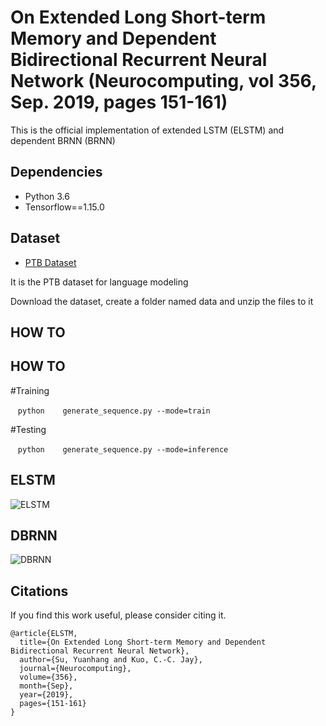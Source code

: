 # On Extended Long Short-term Memory and Dependent Bidirectional Recurrent Neural Network (Neurocomputing, vol 356, Sep. 2019, pages 151-161)

This is the official implementation of extended LSTM (ELSTM) and dependent BRNN (BRNN)

## Dependencies
* Python 3.6
* Tensorflow==1.15.0

## Dataset
* [PTB Dataset](https://drive.google.com/file/d/1kS9Rola_lYy-r8MHqnuZOT775R1yGLkK/view?usp=sharing)

It is the PTB dataset for language modeling

Download the dataset, create a folder named data and unzip the files to it

## HOW TO

## HOW TO

#Training

    ```python
    generate_sequence.py --mode=train
    ```

#Testing

    ```python
    generate_sequence.py --mode=inference
    ```

## ELSTM

![ELSTM](ELSTM.png&s=400)

## DBRNN
![DBRNN](DBRNN.png&s=400)

## Citations
If you find this work useful, please consider citing it.
```
@article{ELSTM,
  title={On Extended Long Short-term Memory and Dependent Bidirectional Recurrent Neural Network},
  author={Su, Yuanhang and Kuo, C.-C. Jay},
  journal={Neurocomputing},
  volume={356},
  month={Sep},
  year={2019},
  pages={151-161}
}
```
